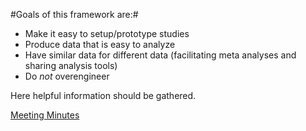 #Goals of this framework are:#
* Make it easy to setup/prototype studies
* Produce data that is easy to analyze
* Have similar data for different data (facilitating meta analyses and sharing analysis tools)
* Do *not* overengineer




Here helpful information should be gathered.

[Meeting Minutes](meeting-minutes)